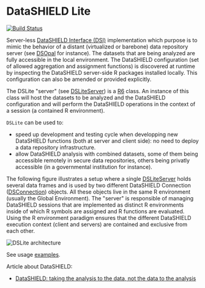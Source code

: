 # DataSHIELD Lite

[![Build Status](https://travis-ci.com/datashield/DSLite.svg?branch=master)](https://travis-ci.com/datashield/DSLite)

Server-less [DataSHIELD Interface (DSI)](https://github.com/datashield/DSI/) implementation which purpose is to mimic
the behavior of a distant (virtualized or barebone) data repository server (see [DSOpal](https://github.com/datashield/DSOpal) for instance). The
datasets that are being analyzed are fully accessible in the local environment. The DataSHIELD configuration (set of 
allowed aggregation and assignment functions) is discovered at runtime by inspecting the DataSHIELD server-side R packages
installed locally. This configuration can also be amended or provided explicitly.

The DSLite "server" (see [DSLiteServer](https://github.com/datashield/DSLite/blob/master/R/DSLiteServer.R)) is a 
[R6](https://adv-r.hadley.nz/r6.html) class. An instance of this class will host the datasets to be analyzed and the DataSHIELD
configuration and will perform the DataSHIELD operations in the context of a session (a contained R environment).

`DSLite` can be used to:

* speed up development and testing cycle when developping new DataSHIELD functions (both at server and client side): no
need to deploy a data repository infrastructure.
* allow DataSHIELD analysis with combined datasets, some of them being accessible remotely in secure data repositories, 
others being privatly accessible (in a governmental institution for instance).

The following figure illustrates a setup where a single [DSLiteServer](https://github.com/datashield/DSLite/blob/master/R/DSLiteServer.R) 
holds several data frames and is used by two different DataSHIELD Connection ([DSConnection](https://github.com/datashield/DSI)) objects. 
All these objects live in the same R environment (usually the Global Environment). The "server" is responsible of managing DataSHIELD 
sessions that are implemented as distinct R environments inside of which R symbols are assigned and R functions are evaluated. 
Using the R environment paradigm ensures that the different DataSHIELD execution context (client and servers) are contained and exclusive from each other.

![DSLite architecture](https://raw.githubusercontent.com/datashield/DSLite/master/inst/images/dslite.png)

See usage [examples](https://github.com/datashield/DSLite/tree/master/inst/examples).

Article about DataSHIELD:
* [DataSHIELD: taking the analysis to the data, not the data to the analysis](https://doi.org/10.1093/ije/dyu188)
